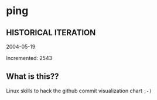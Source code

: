 # ping

## HISTORICAL ITERATION
2004-05-19

Incremented: 2543

## What is this?? 
Linux skills to hack the github commit visualization chart `;-)`

